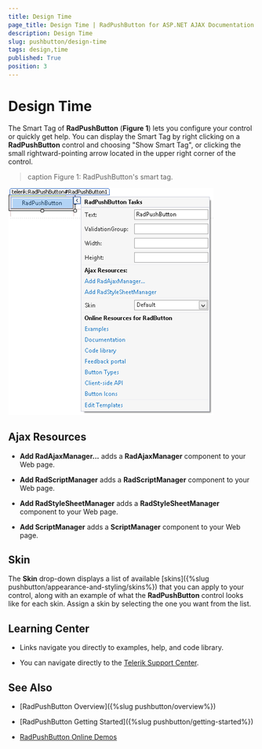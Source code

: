 ```yaml
---
title: Design Time
page_title: Design Time | RadPushButton for ASP.NET AJAX Documentation
description: Design Time
slug: pushbutton/design-time
tags: design,time
published: True
position: 3
---
```


# Design Time

The Smart Tag of **RadPushButton** (**Figure 1**) lets you configure your control or quickly get help. You can display the Smart Tag by right clicking on a **RadPushButton** control and choosing "Show Smart Tag", or clicking the small rightward-pointing arrow located in the upper right corner of the control.

>caption Figure 1: RadPushButton's smart tag.

![button-smart-tag](images/button-smart-tag.png)

## Ajax Resources

* **Add RadAjaxManager...** adds a **RadAjaxManager** component to your Web page.

* **Add RadScriptManager** adds a **RadScriptManager** component to your Web page.

* **Add RadStyleSheetManager** adds a **RadStyleSheetManager** component to your Web page.

* **Add ScriptManager** adds a **ScriptManager** component to your Web page.

## Skin

The **Skin** drop-down displays a list of available [skins]({%slug pushbutton/appearance-and-styling/skins%}) that you can apply to your control, along with an example of what the **RadPushButton** control looks like for each skin. Assign a skin by selecting the one you want from the list.

## Learning Center

* Links navigate you directly to examples, help, and code library.

* You can navigate directly to the [Telerik Support Center](http://www.telerik.com/support/home.aspx).

## See Also

 * [RadPushButton Overview]({%slug pushbutton/overview%})
 
 * [RadPushButton Getting Started]({%slug pushbutton/getting-started%})
 
 * [RadPushButton Online Demos](http://demos.telerik.com/aspnet-ajax/pushbutton/examples/overview/defaultcs.aspx)

